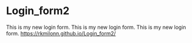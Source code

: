 # Login_form2
This is my new login form.
This is my new login form.
This is my new login form.
https://rkmilonn.github.io/Login_form2/
